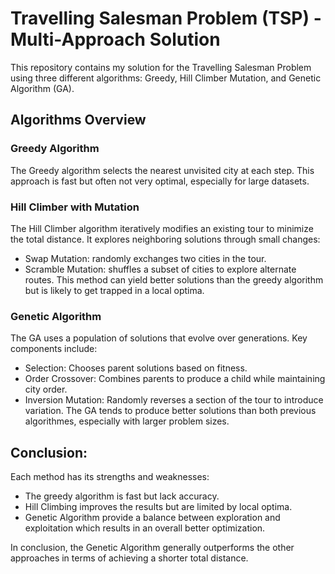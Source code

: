# Travelling Salesman Problem (TSP) - Multi-Approach Solution

This repository contains my solution for the Travelling Salesman Problem using three different algorithms: Greedy, Hill Climber Mutation, and Genetic Algorithm (GA). 

## Algorithms Overview

### Greedy Algorithm
The Greedy algorithm selects the nearest unvisited city at each step. This approach is fast but often not very optimal, especially for large datasets.

### Hill Climber with Mutation
The Hill Climber algorithm iteratively modifies an existing tour to minimize the total distance. It explores neighboring solutions through small changes:
- Swap Mutation: randomly exchanges two cities in the tour.
- Scramble Mutation: shuffles a subset of cities to explore alternate routes.
This method can yield better solutions than the greedy algorithm but is likely to get trapped in a local optima.

### Genetic Algorithm
The GA uses a population of solutions that evolve over generations. Key components include:
- Selection: Chooses parent solutions based on fitness.
- Order Crossover: Combines parents to produce a child while maintaining city order.
- Inversion Mutation: Randomly reverses a section of the tour to introduce variation.
The GA tends to produce better solutions than both previous algorithmes, especially with larger problem sizes.

## Conclusion:
Each method has its strengths and weaknesses:
- The greedy algorithm is fast but lack accuracy.
- Hill Climbing improves the results but are limited by local optima.
- Genetic Algorithm provide a balance between exploration and exploitation which results in an overall better optimization.

In conclusion, the Genetic Algorithm generally outperforms the other approaches in terms of achieving a shorter total distance.
